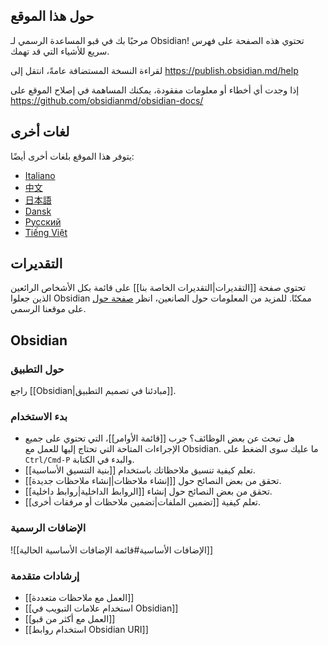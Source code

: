 ## حول هذا الموقع

مرحبًا بك في قبو المساعدة الرسمي لـ Obsidian! تحتوي هذه الصفحة على فهرس سريع للأشياء التي قد تهمك.

لقراءة النسخة المستضافة عامةً، انتقل إلى <https://publish.obsidian.md/help>

إذا وجدت أي أخطاء أو معلومات مفقودة، يمكنك المساهمة في إصلاح الموقع على <https://github.com/obsidianmd/obsidian-docs/>

## لغات أخرى

يتوفر هذا الموقع بلغات أخرى أيضًا:

- [Italiano](https://publish.obsidian.md/help-it)
- [中文](https://publish.obsidian.md/help-zh)
- [日本語](https://publish.obsidian.md/help-ja)
- [Dansk](https://publish.obsidian.md/help-da)
- [Русский](https://publish.obsidian.md/help-ru)
- [Tiếng Việt](https://publish.obsidian.md/help-vi)

## التقديرات

تحتوي صفحة [[التقديرات|التقديرات الخاصة بنا]] على قائمة بكل الأشخاص الرائعين الذين جعلوا Obsidian ممكنًا.
للمزيد من المعلومات حول الصانعين، انظر [صفحة حول](https://obsidian.md/about) على موقعنا الرسمي.

## Obsidian

### حول التطبيق

راجع [[Obsidian|مبادئنا في تصميم التطبيق]].

### بدء الاستخدام

- هل تبحث عن بعض الوظائف؟ جرب [[قائمة الأوامر]]، التي تحتوي على جميع الإجراءات المتاحة التي تحتاج إليها للعمل مع Obsidian. ما عليك سوى الضغط على `Ctrl/Cmd-P` والبدء في الكتابة.
- تعلم كيفية تنسيق ملاحظاتك باستخدام [[بنية التنسيق الأساسية]].
- تحقق من بعض النصائح حول [[إنشاء ملاحظات|إنشاء ملاحظات جديدة]].
- تحقق من بعض النصائح حول إنشاء [[الروابط الداخلية|روابط داخلية]].
- تعلم كيفية [[تضمين الملفات|تضمين ملاحظات أو مرفقات أخرى]].

### الإضافات الرسمية

![[الإضافات الأساسية#قائمة الإضافات الأساسية الحالية]]

### إرشادات متقدمة

- [[العمل مع ملاحظات متعددة]]
- [[استخدام علامات التبويب في Obsidian]]
- [[العمل مع أكثر من قبو]]
- [[استخدام روابط Obsidian URI]]
